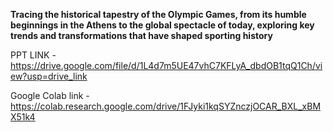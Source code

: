 **Tracing the historical tapestry of the Olympic Games, from its humble beginnings in the Athens to the global spectacle of today, exploring key trends and transformations that have shaped sporting history**

PPT LINK - https://drive.google.com/file/d/1L4d7m5UE47vhC7KFLyA_dbdOB1tqQ1Ch/view?usp=drive_link

Google Colab link - https://colab.research.google.com/drive/1FJyki1kqSYZnczjOCAR_BXL_xBMX51k4
